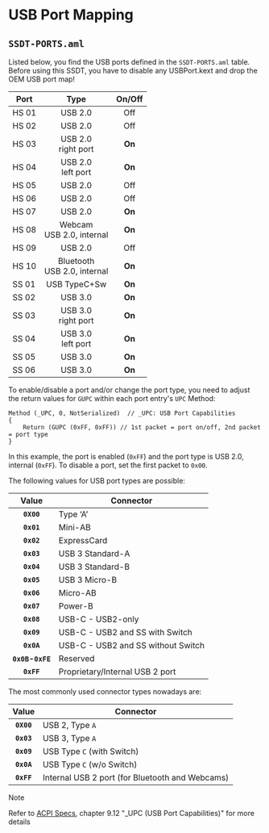 # USB Port Mapping

## `SSDT-PORTS.aml`

Listed below, you find the USB ports defined in the `SSDT-PORTS.aml` table. Before using this SSDT, you have to disable any USBPort.kext and drop the OEM USB port map!

Port  | Type   | On/Off
------|:------:|:------:
HS 01 | USB 2.0| Off
HS 02 | USB 2.0| Off
HS 03 | USB 2.0 <br> right port| **On**
HS 04 | USB 2.0 <br> left port | **On**
HS 05 | USB 2.0| Off
HS 06 | USB 2.0| Off
HS 07 | USB 2.0| **On**
HS 08 | Webcam <br> USB 2.0, internal| **On**
HS 09 | USB 2.0| Off
HS 10 | Bluetooth <br> USB 2.0, internal| **On**
SS 01 | USB TypeC+Sw | **On**
SS 02 | USB 3.0| **On**
SS 03 | USB 3.0 <br> right port| **On**
SS 04 | USB 3.0 <br> left port| **On**
SS 05 | USB 3.0| **On**
SS 06 | USB 3.0| **On**

To enable/disable a port and/or change the port type, you need to adjust the return values for `GUPC` within each port entry's `UPC` Method:

```asl
Method (_UPC, 0, NotSerialized)  // _UPC: USB Port Capabilities
{
	Return (GUPC (0xFF, 0xFF)) // 1st packet = port on/off, 2nd packet = port type
}
```

In this example, the port is enabled (`0xFF`) and the port type is USB 2.0, internal (`0xFF`). To disable a port, set the first packet to `0x00`.

The following values for USB port types are possible:

| Value    | Connector |       
| :-------:| ----------|
|**`0X00`**| Type ‘A’ |
|**`0x01`**| Mini-AB |
|**`0x02`**| ExpressCard |
|**`0x03`**| USB 3 Standard-A |
|**`0x04`**| USB 3 Standard-B |
|**`0x05`**| USB 3 Micro-B |
|**`0x06`**| Micro-AB |
|**`0x07`**| Power-B |
|**`0x08`**| USB-C - USB2-only |
|**`0x09`**| USB-C - USB2 and SS with Switch | 
|**`0x0A`**| USB-C - USB2 and SS without Switch | 
|**`0x0B`-`0xFE`**| Reserved
|**`0xFF`**| Proprietary/Internal USB 2 port|

The most commonly used connector types nowadays are:

| Value    | Connector |       
|:-------: | ----------|
|**`0X00`**| USB 2, Type `A` |
|**`0x03`**| USB 3, Type `A` |
|**`0x09`**| USB Type `C` (with Switch) | 
|**`0x0A`**| USB Type `C` (w/o Switch) | 
|**`0xFF`**| Internal USB 2 port (for Bluetooth and Webcams)|

> [!NOTE]
> 
> Refer to [ACPI Specs](https://uefi.org/specifications), chapter 9.12 "_UPC (USB Port Capabilities)" for more details
	